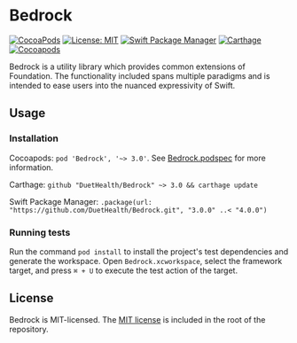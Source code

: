 # Bedrock

[![CocoaPods](https://img.shields.io/cocoapods/v/Bedrock.svg)](https://cocoapods.org/pods/Bedrock)
[![License: MIT](https://img.shields.io/badge/License-MIT-yellow.svg)](https://opensource.org/licenses/MIT) [![Swift Package Manager](https://github.com/DuetHealth/Bedrock/workflows/Swift%20Package%20Manager/badge.svg)](https://github.com/DuetHealth/Bedrock/actions?query=workflow%3A%22Swift+Package+Manager%22) [![Carthage](https://github.com/DuetHealth/Bedrock/workflows/Carthage/badge.svg)](https://github.com/DuetHealth/Bedrock/actions?query=workflow%3ACarthage) [![Cocoapods](https://github.com/DuetHealth/Bedrock/workflows/Cocoapods/badge.svg)](https://github.com/DuetHealth/Bedrock/actions?query=workflow%3ACocoapods)

Bedrock is a utility library which provides common extensions of Foundation. The functionality included spans multiple paradigms and is intended to ease users into the nuanced expressivity of Swift.

## Usage

### Installation

Cocoapods: `pod 'Bedrock', '~> 3.0'`. See [Bedrock.podspec](Bedrock.podspec) for more information.

Carthage: `github "DuetHealth/Bedrock" ~> 3.0 && carthage update`

Swift Package Manager: `.package(url: "https://github.com/DuetHealth/Bedrock.git", "3.0.0" ..< "4.0.0")`

### Running tests

Run the command `pod install` to install the project's test dependencies and generate the workspace. Open `Bedrock.xcworkspace`, select the framework target, and press `⌘ + U` to execute the test action of the target.

## License

Bedrock is MIT-licensed. The [MIT license](LICENSE) is included in the root of the repository.

